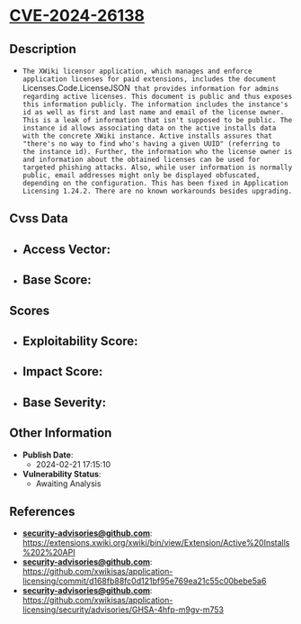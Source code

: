 
# [CVE-2024-26138](https://cve.mitre.org/cgi-bin/cvename.cgi?name=CVE-2024-26138)

## Description

- `The XWiki licensor application, which manages and enforce application licenses for paid extensions, includes the document `Licenses.Code.LicenseJSON` that provides information for admins regarding active licenses. This document is public and thus exposes this information publicly. The information includes the instance's id as well as first and last name and email of the license owner. This is a leak of information that isn't supposed to be public. The instance id allows associating data on the active installs data with the concrete XWiki instance. Active installs assures that "there's no way to find who's having a given UUID" (referring to the instance id). Further, the information who the license owner is and information about the obtained licenses can be used for targeted phishing attacks. Also, while user information is normally public, email addresses might only be displayed obfuscated,  depending on the configuration. This has been fixed in Application Licensing 1.24.2. There are no known workarounds besides upgrading.`

## Cvss Data

- **Access Vector**:
  - 
- **Base Score**:
  - 

## Scores

- **Exploitability Score**:
  - 
- **Impact Score**:
  - 
- **Base Severity**:
  - 

## Other Information

- **Publish Date**:
  - 2024-02-21 17:15:10
- **Vulnerability Status**:
  - Awaiting Analysis

## References

- **security-advisories@github.com**: https://extensions.xwiki.org/xwiki/bin/view/Extension/Active%20Installs%202%20API
- **security-advisories@github.com**: https://github.com/xwikisas/application-licensing/commit/d168fb88fc0d121bf95e769ea21c55c00bebe5a6
- **security-advisories@github.com**: https://github.com/xwikisas/application-licensing/security/advisories/GHSA-4hfp-m9gv-m753
